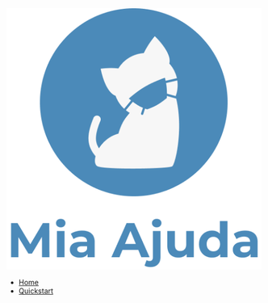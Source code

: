 <!-- docs/_sidebar.md -->
<a href="/#/">
    <img src="../assets/img/logo04.png" class="sidebar-logo">
</a>

* [Home](/)
* [Quickstart](../_docs/docshere.md)